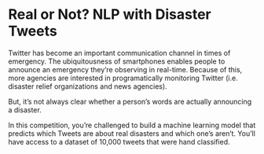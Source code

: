 # Real or Not? NLP with Disaster Tweets

Twitter has become an important communication channel in times of emergency.
The ubiquitousness of smartphones enables people to announce an emergency they’re observing in real-time. Because of this, more agencies are interested in programatically monitoring Twitter (i.e. disaster relief organizations and news agencies).

But, it’s not always clear whether a person’s words are actually announcing a disaster. 

In this competition, you’re challenged to build a machine learning model that predicts which Tweets are about real disasters and which one’s aren’t. You’ll have access to a dataset of 10,000 tweets that were hand classified.
